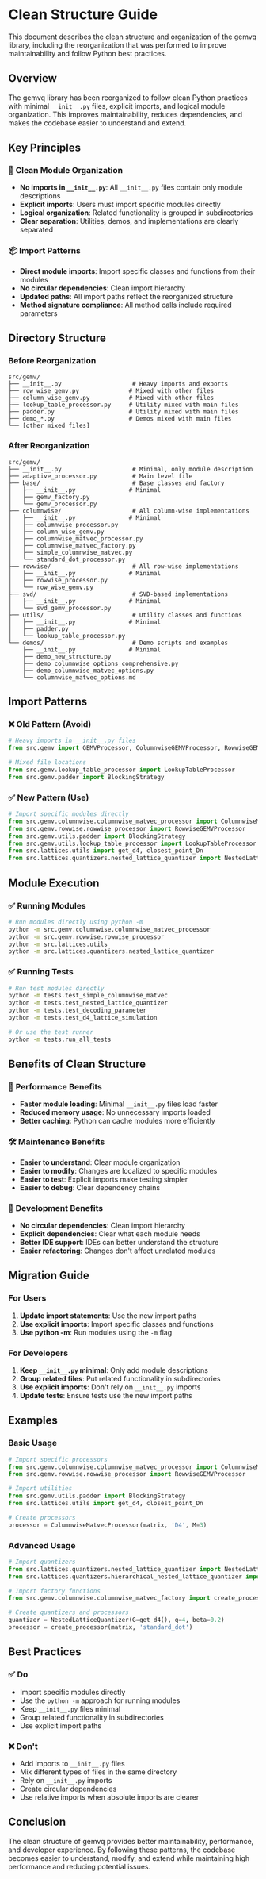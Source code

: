 # Clean Structure Guide

This document describes the clean structure and organization of the gemvq library, including the reorganization that was performed to improve maintainability and follow Python best practices.

## Overview

The gemvq library has been reorganized to follow clean Python practices with minimal `__init__.py` files, explicit imports, and logical module organization. This improves maintainability, reduces dependencies, and makes the codebase easier to understand and extend.

## Key Principles

### 🧹 **Clean Module Organization**
- **No imports in `__init__.py`**: All `__init__.py` files contain only module descriptions
- **Explicit imports**: Users must import specific modules directly
- **Logical organization**: Related functionality is grouped in subdirectories
- **Clear separation**: Utilities, demos, and implementations are clearly separated

### 📦 **Import Patterns**
- **Direct module imports**: Import specific classes and functions from their modules
- **No circular dependencies**: Clean import hierarchy
- **Updated paths**: All import paths reflect the reorganized structure
- **Method signature compliance**: All method calls include required parameters

## Directory Structure

### Before Reorganization
```
src/gemv/
├── __init__.py                    # Heavy imports and exports
├── row_wise_gemv.py              # Mixed with other files
├── column_wise_gemv.py           # Mixed with other files
├── lookup_table_processor.py     # Utility mixed with main files
├── padder.py                     # Utility mixed with main files
├── demo_*.py                     # Demos mixed with main files
└── [other mixed files]
```

### After Reorganization
```
src/gemv/
├── __init__.py                    # Minimal, only module description
├── adaptive_processor.py          # Main level file
├── base/                          # Base classes and factory
│   ├── __init__.py               # Minimal
│   ├── gemv_factory.py
│   └── gemv_processor.py
├── columnwise/                    # All column-wise implementations
│   ├── __init__.py               # Minimal
│   ├── columnwise_processor.py
│   ├── column_wise_gemv.py
│   ├── columnwise_matvec_processor.py
│   ├── columnwise_matvec_factory.py
│   ├── simple_columnwise_matvec.py
│   └── standard_dot_processor.py
├── rowwise/                       # All row-wise implementations
│   ├── __init__.py               # Minimal
│   ├── rowwise_processor.py
│   └── row_wise_gemv.py
├── svd/                           # SVD-based implementations
│   ├── __init__.py               # Minimal
│   └── svd_gemv_processor.py
├── utils/                         # Utility classes and functions
│   ├── __init__.py               # Minimal
│   ├── padder.py
│   └── lookup_table_processor.py
└── demos/                         # Demo scripts and examples
    ├── __init__.py               # Minimal
    ├── demo_new_structure.py
    ├── demo_columnwise_options_comprehensive.py
    ├── demo_columnwise_matvec_options.py
    └── columnwise_matvec_options.md
```

## Import Patterns

### ❌ **Old Pattern (Avoid)**
```python
# Heavy imports in __init__.py files
from src.gemv import GEMVProcessor, ColumnwiseGEMVProcessor, RowwiseGEMVProcessor

# Mixed file locations
from src.gemv.lookup_table_processor import LookupTableProcessor
from src.gemv.padder import BlockingStrategy
```

### ✅ **New Pattern (Use)**
```python
# Import specific modules directly
from src.gemv.columnwise.columnwise_matvec_processor import ColumnwiseMatvecProcessor
from src.gemv.rowwise.rowwise_processor import RowwiseGEMVProcessor
from src.gemv.utils.padder import BlockingStrategy
from src.gemv.utils.lookup_table_processor import LookupTableProcessor
from src.lattices.utils import get_d4, closest_point_Dn
from src.lattices.quantizers.nested_lattice_quantizer import NestedLatticeQuantizer
```

## Module Execution

### ✅ **Running Modules**
```bash
# Run modules directly using python -m
python -m src.gemv.columnwise.columnwise_matvec_processor
python -m src.gemv.rowwise.rowwise_processor
python -m src.lattices.utils
python -m src.lattices.quantizers.nested_lattice_quantizer
```

### ✅ **Running Tests**
```bash
# Run test modules directly
python -m tests.test_simple_columnwise_matvec
python -m tests.test_nested_lattice_quantizer
python -m tests.test_decoding_parameter
python -m tests.test_d4_lattice_simulation

# Or use the test runner
python -m tests.run_all_tests
```

## Benefits of Clean Structure

### 🚀 **Performance Benefits**
- **Faster module loading**: Minimal `__init__.py` files load faster
- **Reduced memory usage**: No unnecessary imports loaded
- **Better caching**: Python can cache modules more efficiently

### 🛠️ **Maintenance Benefits**
- **Easier to understand**: Clear module organization
- **Easier to modify**: Changes are localized to specific modules
- **Easier to test**: Explicit imports make testing simpler
- **Easier to debug**: Clear dependency chains

### 🔧 **Development Benefits**
- **No circular dependencies**: Clean import hierarchy
- **Explicit dependencies**: Clear what each module needs
- **Better IDE support**: IDEs can better understand the structure
- **Easier refactoring**: Changes don't affect unrelated modules

## Migration Guide

### For Users
1. **Update import statements**: Use the new import paths
2. **Use explicit imports**: Import specific classes and functions
3. **Use python -m**: Run modules using the `-m` flag

### For Developers
1. **Keep `__init__.py` minimal**: Only add module descriptions
2. **Group related files**: Put related functionality in subdirectories
3. **Use explicit imports**: Don't rely on `__init__.py` imports
4. **Update tests**: Ensure tests use the new import paths

## Examples

### Basic Usage
```python
# Import specific processors
from src.gemv.columnwise.columnwise_matvec_processor import ColumnwiseMatvecProcessor
from src.gemv.rowwise.rowwise_processor import RowwiseGEMVProcessor

# Import utilities
from src.gemv.utils.padder import BlockingStrategy
from src.lattices.utils import get_d4, closest_point_Dn

# Create processors
processor = ColumnwiseMatvecProcessor(matrix, 'D4', M=3)
```

### Advanced Usage
```python
# Import quantizers
from src.lattices.quantizers.nested_lattice_quantizer import NestedLatticeQuantizer
from src.lattices.quantizers.hierarchical_nested_lattice_quantizer import HierarchicalNestedLatticeQuantizer

# Import factory functions
from src.gemv.columnwise.columnwise_matvec_factory import create_processor

# Create quantizers and processors
quantizer = NestedLatticeQuantizer(G=get_d4(), q=4, beta=0.2)
processor = create_processor(matrix, 'standard_dot')
```

## Best Practices

### ✅ **Do**
- Import specific modules directly
- Use the `python -m` approach for running modules
- Keep `__init__.py` files minimal
- Group related functionality in subdirectories
- Use explicit import paths

### ❌ **Don't**
- Add imports to `__init__.py` files
- Mix different types of files in the same directory
- Rely on `__init__.py` imports
- Create circular dependencies
- Use relative imports when absolute imports are clearer

## Conclusion

The clean structure of gemvq provides better maintainability, performance, and developer experience. By following these patterns, the codebase becomes easier to understand, modify, and extend while maintaining high performance and reducing potential issues.
